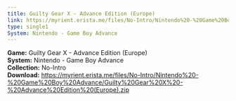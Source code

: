 ```yaml
---
title: Guilty Gear X - Advance Edition (Europe)
link: https://myrient.erista.me/files/No-Intro/Nintendo%20-%20Game%20Boy%20Advance/Guilty%20Gear%20X%20-%20Advance%20Edition%20(Europe).zip
type: single1
System: Nintendo - Game Boy Advance
---
```

<b>Game:</b> Guilty Gear X - Advance Edition (Europe)<br>
<b>System:</b> Nintendo - Game Boy Advance<br>
<b>Collection:</b> No-Intro<br>
<b>Download:</b> https://myrient.erista.me/files/No-Intro/Nintendo%20-%20Game%20Boy%20Advance/Guilty%20Gear%20X%20-%20Advance%20Edition%20(Europe).zip